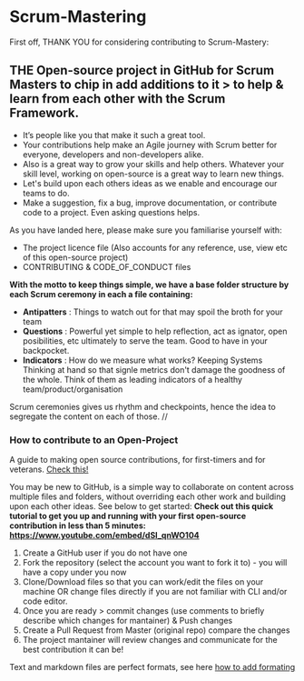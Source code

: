 # Scrum-Mastering

First off, THANK YOU for considering contributing to Scrum-Mastery:

## THE Open-source project in GitHub for Scrum Masters to chip in add additions to it > to help &amp; learn from each other with the Scrum Framework.

- It’s people like you that make it such a great tool.
- Your contributions help make an Agile journey with Scrum better for everyone, developers and non-developers alike.
- Also is a great way to grow your skills and help others. Whatever your skill level, working on open-source is a great way to learn new things.
- Let's build upon each others ideas as we enable and encourage our teams to do.
- Make a suggestion, fix a bug, improve documentation, or contribute code to a project. Even asking questions helps.

As you have landed here, please make sure you familiarise yourself with:
- The project licence file (Also accounts for any reference, use, view etc of this open-source project)
- CONTRIBUTING & CODE_OF_CONDUCT files

**With the motto to keep things simple, we have a base folder structure by each Scrum ceremony in each a file containing:**
- **Antipatters** : Things to watch out for that may spoil the broth for your team
- **Questions** : Powerful yet simple to help reflection, act as ignator, open posibilities, etc ultimately to serve the team. Good to have in your backpocket.
- **Indicators** : How do we measure what works? Keeping Systems Thinking at hand so that signle metrics don't damage the goodness of the whole. Think of them as leading indicators of a healthy team/product/organisation

Scrum ceremonies gives us rhythm and checkpoints, hence the idea to segregate the content on each of those.
//

### How to contribute to an Open-Project
A guide to making open source contributions, for first-timers and for veterans. [Check this!](https://opensource.guide/how-to-contribute/)

You may be new to GitHub, is a simple way to collaborate on content across multiple files and folders, without overriding each other work and building upon each other ideas. See below to get started:
**Check out this quick tutorial to get you up and running with your first open-source contribution in less than 5 minutes: https://www.youtube.com/embed/dSl_qnWO104**
1. Create a GitHub user if you do not have one
2. Fork the repository (select the account you want to fork it to) - you will have a copy under you now
3. Clone/Download files so that you can work/edit the files on your machine OR change files directly if you are not familiar with CLI and/or code editor.
4. Once you are ready > commit changes (use comments to briefly describe which changes for mantainer) & Push changes
5. Create a Pull Request from Master (original repo) compare the changes
6. The project mantainer will review changes and communicate for the best contribution it can be!

Text and markdown files are perfect formats, see here [how to add formating](https://guides.github.com/features/mastering-markdown/)
